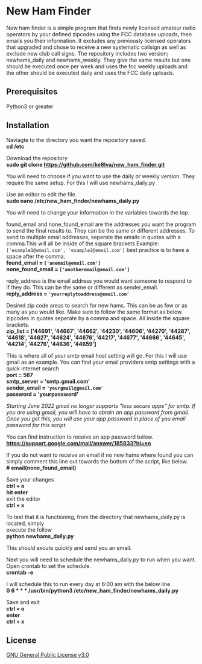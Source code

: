 
# New Ham Finder

New ham finder is a simple program that finds newly licensed amateur radio operators by your 
defined zipcodes using the FCC database uploads, then emails you their information.  It 
excludes any previously licensed operators that upgraded and chose to receive a new 
systematic callsign as well as exclude new club call signs.  The repository includes two 
version; newhams_daily and newhams_weekly.  They give the same results but one should be 
executed once per week and uses the fcc weekly uploads and the other should be executed 
daily and uses the FCC daily uploads.


## Prerequisites
Python3 or greater

## Installation

Naviagte to the directory you want the repository saved.  
 **cd /etc** 

Download the repository  
**sudo git clone https://github.com/ke8lva/new_ham_finder.git**

You will need to choose if you want to use the daily or weekly version.  They require the
same setup. For this I will use newhams_daily.py

Use an editor to edit the file.\
**sudo nano /etc/new_ham_finder/newhams_daily.py**

You will need to change your information in the variables towards the top.  

found_email and none_found_email are the addresses you want the program to send the final
results to.  They can be the same or different addresses.  To send to multiple email
addresses, seperate the emails in quotes with a comma.This will all be inside of the square 
brackets Example: ``['example1@email.com', 'example2@email.com']`` best practice is to have a 
space after the comma.  
 __found_email = ``['anemail@email.com']``__  
 __none_found_email = ``['anotheremail@email.com']``__

reply_address is the email address you would want someone to respond to if they do. This
can be the same or different as sender_email.  
**reply_address = ``'yourreplytoaddress@email.com'``**

Desired zip code areas to search for new hams. This can be as few or as many as you would
like. Make sure to follow the same format as below.  zipcodes in quotes seperate by a
comma and space.  All inside the square brackets.  
__zip_list = ['44691', '44667', '44662', '44230', '44606', '44270', '44287',  
'44618', '44627', '44624', '44676', '44217', '44677', '44666', '44645',  
'44214', '44276', '44636', '44659']__

This is where all of your smtp email host setting will go. For this I will use gmail as an
example. You can find your email providers smtp settings with a quick internet search  
__port = 587__  
__smtp_server = 'smtp.gmail.com'__  
__sender_email = ``'yourgmail@gmail.com'``__  
__password = 'yourpassword'__

*Starting June 2022 gmail no longer supports "less secure apps" for smtp.  If you are using
gmail, you will have to obtain an app password from gmail.  Once you get this, you will
use your app password in place of you email password for this script.*

You can find instruction to receive an app password below.  
__<https://support.google.com/mail/answer/185833?hl=en>__

If you do not want to receive an email if no new hams where found you can simply comment
this line out towards the bottom of the script, like below.  
__#     email(none_found_email)__

Save your changes  
__ctrl + o__  
__hit enter__  
exit the editor  
__ctrl + x__  

To test that it is functioning, from the directory that newhams_daily.py is located, simply  
execute the follow  
**python newhams_daily.py**  

This should excute quickly and send you an email. 

Next you will need to schedule the newhams_daily.py to run when you want.  Open crontab
to set the schedule.  
__crontab -e__  

I will schedule this to run every day at 6:00 am with the below line.  
**0 6 * * * /usr/bin/python3 /etc/new_ham_finder/newhams_daily.py**  

Save and exit  
**ctrl + o**  
**enter**  
**ctrl + x**

    
## License

[GNU General Public License v3.0](https://github.com/ke8lva/new_ham_finder/blob/main/LICENSE)

